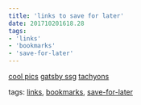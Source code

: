 ```yaml
---
title: 'links to save for later'
date: 201710201618.28
tags:
- 'links'
- 'bookmarks'
- 'save-for-later'
---
```


[cool pics](http://novatogatorop.com/gallery/alaska) [gatsby
ssg](https://gatsbyjs.org) [tachyons](http://tachyons.io)

tags: [links](tag_links.html), [bookmarks](tag_bookmarks.html),
[save-for-later](tag_save-for-later.html)
